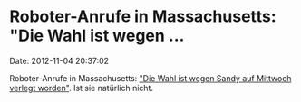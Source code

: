 Roboter-Anrufe in Massachusetts: \"Die Wahl ist wegen \...
==========================================================

Date: 2012-11-04 20:37:02

Roboter-Anrufe in Massachusetts: [\"Die Wahl ist wegen Sandy auf
Mittwoch verlegt
worden\"](http://holliston-hopkinton.patch.com/articles/robo-call-says-election-is-wednesday).
Ist sie natürlich nicht.

